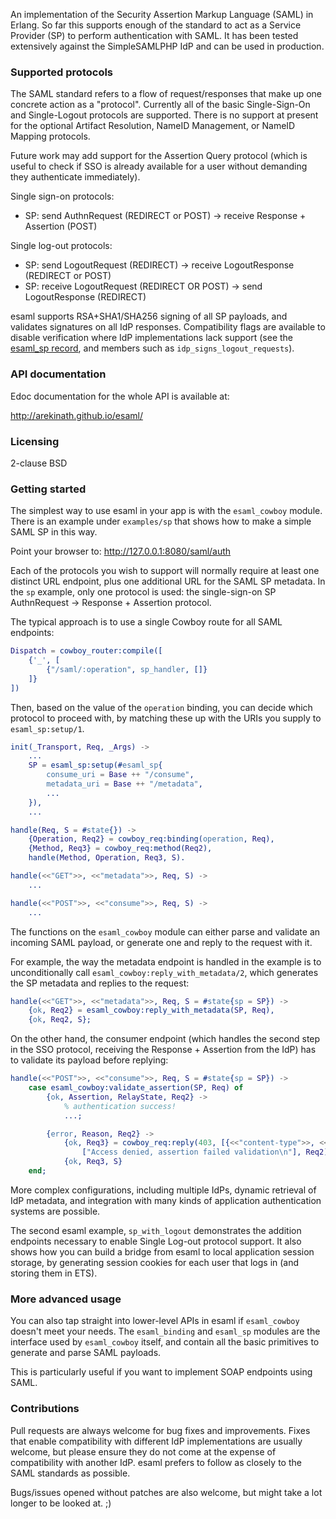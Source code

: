 An implementation of the Security Assertion Markup Language (SAML) in Erlang. So far this supports enough of the standard to act as a Service Provider (SP) to perform authentication with SAML. It has been tested extensively against the SimpleSAMLPHP IdP and can be used in production.

### Supported protocols

The SAML standard refers to a flow of request/responses that make up one concrete action as a "protocol". Currently all of the basic Single-Sign-On and Single-Logout protocols are supported. There is no support at present for the optional Artifact Resolution, NameID Management, or NameID Mapping protocols.

Future work may add support for the Assertion Query protocol (which is useful to check if SSO is already available for a user without demanding they authenticate immediately).

Single sign-on protocols:

 * SP: send AuthnRequest (REDIRECT or POST) -> receive Response + Assertion (POST)

Single log-out protocols:

 * SP: send LogoutRequest (REDIRECT) -> receive LogoutResponse (REDIRECT or POST)
 * SP: receive LogoutRequest (REDIRECT OR POST) -> send LogoutResponse (REDIRECT)

esaml supports RSA+SHA1/SHA256 signing of all SP payloads, and validates signatures on all IdP responses. Compatibility flags are available to disable verification where IdP implementations lack support (see the [esaml_sp record](http://arekinath.github.io/esaml/esaml.html#type-sp), and members such as `idp_signs_logout_requests`).

### API documentation

Edoc documentation for the whole API is available at:

http://arekinath.github.io/esaml/

### Licensing

2-clause BSD

### Getting started

The simplest way to use esaml in your app is with the `esaml_cowboy` module. There is an example under `examples/sp` that shows how to make a simple SAML SP in this way.

Point your browser to: http://127.0.0.1:8080/saml/auth

Each of the protocols you wish to support will normally require at least one distinct URL endpoint, plus one additional URL for the SAML SP metadata. In the `sp` example, only one protocol is used: the single-sign-on SP AuthnRequest -> Response + Assertion protocol.

The typical approach is to use a single Cowboy route for all SAML endpoints:

```erlang
Dispatch = cowboy_router:compile([
    {'_', [
        {"/saml/:operation", sp_handler, []}
    ]}
])
```

Then, based on the value of the `operation` binding, you can decide which protocol to proceed with, by matching these up with the URIs you supply to `esaml_sp:setup/1`.

```erlang
init(_Transport, Req, _Args) ->
    ...
    SP = esaml_sp:setup(#esaml_sp{
        consume_uri = Base ++ "/consume",
        metadata_uri = Base ++ "/metadata",
        ...
    }),
    ...

handle(Req, S = #state{}) ->
    {Operation, Req2} = cowboy_req:binding(operation, Req),
    {Method, Req3} = cowboy_req:method(Req2),
    handle(Method, Operation, Req3, S).

handle(<<"GET">>, <<"metadata">>, Req, S) ->
    ...

handle(<<"POST">>, <<"consume">>, Req, S) ->
    ...
```

The functions on the `esaml_cowboy` module can either parse and validate an incoming SAML payload, or generate one and reply to the request with it.

For example, the way the metadata endpoint is handled in the example is to unconditionally call `esaml_cowboy:reply_with_metadata/2`, which generates the SP metadata and replies to the request:

```erlang
handle(<<"GET">>, <<"metadata">>, Req, S = #state{sp = SP}) ->
    {ok, Req2} = esaml_cowboy:reply_with_metadata(SP, Req),
    {ok, Req2, S};
```

On the other hand, the consumer endpoint (which handles the second step in the SSO protocol, receiving the Response + Assertion from the IdP) has to validate its payload before replying:

```erlang
handle(<<"POST">>, <<"consume">>, Req, S = #state{sp = SP}) ->
    case esaml_cowboy:validate_assertion(SP, Req) of
        {ok, Assertion, RelayState, Req2} ->
            % authentication success!
            ...;

        {error, Reason, Req2} ->
            {ok, Req3} = cowboy_req:reply(403, [{<<"content-type">>, <<"text/plain">>}],
                ["Access denied, assertion failed validation\n"], Req2),
            {ok, Req3, S}
    end;
```

More complex configurations, including multiple IdPs, dynamic retrieval of IdP metadata, and integration with many kinds of application authentication systems are possible.

The second esaml example, `sp_with_logout` demonstrates the addition endpoints necessary to enable Single Log-out protocol support. It also shows how you can build a bridge from esaml to local application session storage, by generating session cookies for each user that logs in (and storing them in ETS).

### More advanced usage

You can also tap straight into lower-level APIs in esaml if `esaml_cowboy` doesn't meet your needs. The `esaml_binding` and `esaml_sp` modules are the interface used by `esaml_cowboy` itself, and contain all the basic primitives to generate and parse SAML payloads.

This is particularly useful if you want to implement SOAP endpoints using SAML.

### Contributions

Pull requests are always welcome for bug fixes and improvements. Fixes that enable compatibility with different IdP implementations are usually welcome, but please ensure they do not come at the expense of compatibility with another IdP. esaml prefers to follow as closely to the SAML standards as possible.

Bugs/issues opened without patches are also welcome, but might take a lot longer to be looked at. ;)
